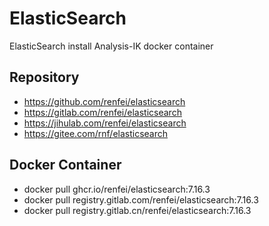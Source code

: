 # ElasticSearch

ElasticSearch install Analysis-IK docker container

## Repository

- https://github.com/renfei/elasticsearch
- https://gitlab.com/renfei/elasticsearch
- https://jihulab.com/renfei/elasticsearch
- https://gitee.com/rnf/elasticsearch

## Docker Container

- docker pull ghcr.io/renfei/elasticsearch:7.16.3
- docker pull registry.gitlab.com/renfei/elasticsearch:7.16.3
- docker pull registry.gitlab.cn/renfei/elasticsearch:7.16.3